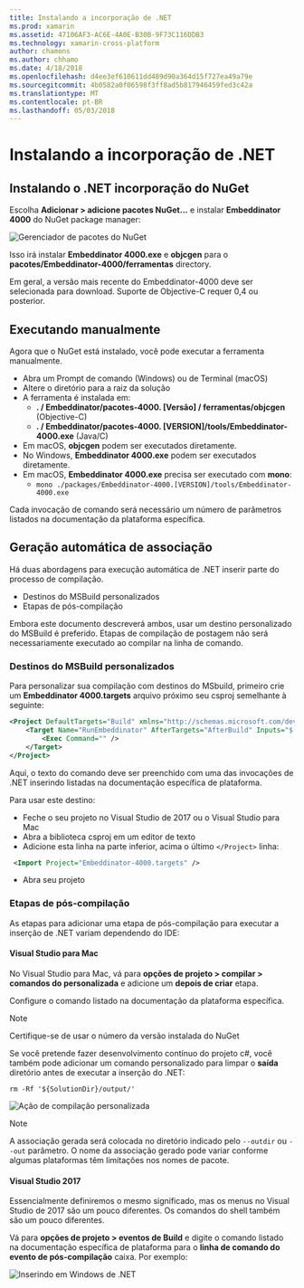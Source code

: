 ```yaml
---
title: Instalando a incorporação de .NET
ms.prod: xamarin
ms.assetid: 47106AF3-AC6E-4A0E-B30B-9F73C116DDB3
ms.technology: xamarin-cross-platform
author: chamons
ms.author: chhamo
ms.date: 4/18/2018
ms.openlocfilehash: d4ee3ef610611dd489d90a364d15f727ea49a79e
ms.sourcegitcommit: 4b0582a0f06598f3ff8ad5b817946459fed3c42a
ms.translationtype: MT
ms.contentlocale: pt-BR
ms.lasthandoff: 05/03/2018
---
```

# <a name="installing-net-embedding"></a>Instalando a incorporação de .NET

## <a name="installing-net-embedding-from-nuget"></a>Instalando o .NET incorporação do NuGet

Escolha **Adicionar > adicione pacotes NuGet...**  e instalar **Embeddinator 4000** do NuGet package manager:

![Gerenciador de pacotes do NuGet](images/visualstudionuget.png)

Isso irá instalar **Embeddinator 4000.exe** e **objcgen** para o **pacotes/Embeddinator-4000/ferramentas** directory.

Em geral, a versão mais recente do Embeddinator-4000 deve ser selecionada para download. Suporte de Objective-C requer 0,4 ou posterior.

## <a name="running-manually"></a>Executando manualmente

Agora que o NuGet está instalado, você pode executar a ferramenta manualmente.

- Abra um Prompt de comando (Windows) ou de Terminal (macOS)
- Altere o diretório para a raiz da solução
- A ferramenta é instalada em:
    - **. / Embeddinator/pacotes-4000. [Versão] / ferramentas/objcgen** (Objective-C)
    - **. / Embeddinator/pacotes-4000. [VERSION]/tools/Embeddinator-4000.exe** (Java/C) 
- Em macOS, **objcgen** podem ser executados diretamente. 
- No Windows, **Embeddinator 4000.exe** podem ser executados diretamente.
- Em macOS, **Embeddinator 4000.exe** precisa ser executado com **mono**: 
    - `mono ./packages/Embeddinator-4000.[VERSION]/tools/Embeddinator-4000.exe`

Cada invocação de comando será necessário um número de parâmetros listados na documentação da plataforma específica.

## <a name="automatic-binding-generation"></a>Geração automática de associação

Há duas abordagens para execução automática de .NET inserir parte do processo de compilação.

- Destinos do MSBuild personalizados
- Etapas de pós-compilação

Embora este documento descreverá ambos, usar um destino personalizado do MSBuild é preferido. Etapas de compilação de postagem não será necessariamente executado ao compilar na linha de comando.

### <a name="custom-msbuild-targets"></a>Destinos do MSBuild personalizados

Para personalizar sua compilação com destinos do MSbuild, primeiro crie um **Embeddinator 4000.targets** arquivo próximo seu csproj semelhante à seguinte:

```xml
<Project DefaultTargets="Build" xmlns="http://schemas.microsoft.com/developer/msbuild/2003">
    <Target Name="RunEmbeddinator" AfterTargets="AfterBuild" Inputs="$(OutputPath)/$(AssemblyName).dll" Outputs="$(IntermediateOutputPath)/Embeddinator/$(AssemblyName).framework/$(AssemblyName)">
        <Exec Command="" />
    </Target>
</Project>
```

Aqui, o texto do comando deve ser preenchido com uma das invocações de .NET inserindo listadas na documentação específica de plataforma.

Para usar este destino:

- Feche o seu projeto no Visual Studio de 2017 ou o Visual Studio para Mac
- Abra a biblioteca csproj em um editor de texto
- Adicione esta linha na parte inferior, acima o último `</Project>` linha:

```xml
 <Import Project="Embeddinator-4000.targets" />
```

- Abra seu projeto

### <a name="post-build-steps"></a>Etapas de pós-compilação

As etapas para adicionar uma etapa de pós-compilação para executar a inserção de .NET variam dependendo do IDE:

#### <a name="visual-studio-for-mac"></a>Visual Studio para Mac

No Visual Studio para Mac, vá para **opções de projeto > compilar > comandos do personalizada** e adicione um **depois de criar** etapa.

Configure o comando listado na documentação da plataforma específica.

> [!NOTE]
> Certifique-se de usar o número da versão instalada do NuGet

Se você pretende fazer desenvolvimento contínuo do projeto c#, você também pode adicionar um comando personalizado para limpar o **saída** diretório antes de executar a inserção do .NET:

```shell
rm -Rf '${SolutionDir}/output/'
```

![Ação de compilação personalizada](images/visualstudiocustombuild.png)

> [!NOTE]
> A associação gerada será colocada no diretório indicado pelo `--outdir` ou `--out` parâmetro. O nome da associação gerado pode variar conforme algumas plataformas têm limitações nos nomes de pacote.

#### <a name="visual-studio-2017"></a>Visual Studio 2017

Essencialmente definiremos o mesmo significado, mas os menus no Visual Studio de 2017 são um pouco diferentes. Os comandos do shell também são um pouco diferentes.

Vá para **opções de projeto > eventos de Build** e digite o comando listado na documentação específica de plataforma para o **linha de comando do evento de pós-compilação** caixa. Por exemplo:

![Inserindo em Windows de .NET](images/visualstudiowindows.png)
